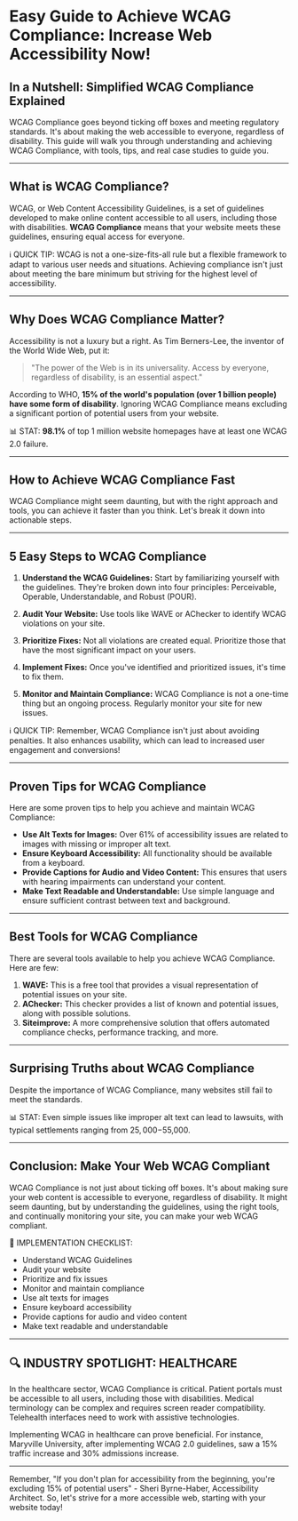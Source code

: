 # Easy Guide to Achieve WCAG Compliance: Increase Web Accessibility Now!

## In a Nutshell: Simplified WCAG Compliance Explained
WCAG Compliance goes beyond ticking off boxes and meeting regulatory standards. It's about making the web accessible to everyone, regardless of disability. This guide will walk you through understanding and achieving WCAG Compliance, with tools, tips, and real case studies to guide you.

---

## What is WCAG Compliance?
WCAG, or Web Content Accessibility Guidelines, is a set of guidelines developed to make online content accessible to all users, including those with disabilities. **WCAG Compliance** means that your website meets these guidelines, ensuring equal access for everyone.

ℹ️ QUICK TIP: WCAG is not a one-size-fits-all rule but a flexible framework to adapt to various user needs and situations. Achieving compliance isn't just about meeting the bare minimum but striving for the highest level of accessibility.

---

## Why Does WCAG Compliance Matter?
Accessibility is not a luxury but a right. As Tim Berners-Lee, the inventor of the World Wide Web, put it:

> "The power of the Web is in its universality. Access by everyone, regardless of disability, is an essential aspect."

According to WHO, **15% of the world's population (over 1 billion people) have some form of disability**. Ignoring WCAG Compliance means excluding a significant portion of potential users from your website.

📊 STAT: **98.1%** of top 1 million website homepages have at least one WCAG 2.0 failure.

---

## How to Achieve WCAG Compliance Fast
WCAG Compliance might seem daunting, but with the right approach and tools, you can achieve it faster than you think. Let's break it down into actionable steps.

---

## 5 Easy Steps to WCAG Compliance

1. **Understand the WCAG Guidelines:** Start by familiarizing yourself with the guidelines. They're broken down into four principles: Perceivable, Operable, Understandable, and Robust (POUR).

2. **Audit Your Website:** Use tools like WAVE or AChecker to identify WCAG violations on your site.

3. **Prioritize Fixes:** Not all violations are created equal. Prioritize those that have the most significant impact on your users.

4. **Implement Fixes:** Once you've identified and prioritized issues, it's time to fix them.

5. **Monitor and Maintain Compliance:** WCAG Compliance is not a one-time thing but an ongoing process. Regularly monitor your site for new issues.

ℹ️ QUICK TIP: Remember, WCAG Compliance isn't just about avoiding penalties. It also enhances usability, which can lead to increased user engagement and conversions!

---

## Proven Tips for WCAG Compliance
Here are some proven tips to help you achieve and maintain WCAG Compliance:

- **Use Alt Texts for Images:** Over 61% of accessibility issues are related to images with missing or improper alt text.
- **Ensure Keyboard Accessibility:** All functionality should be available from a keyboard.
- **Provide Captions for Audio and Video Content:** This ensures that users with hearing impairments can understand your content.
- **Make Text Readable and Understandable:** Use simple language and ensure sufficient contrast between text and background.

---

## Best Tools for WCAG Compliance
There are several tools available to help you achieve WCAG Compliance. Here are few:

1. **WAVE:** This is a free tool that provides a visual representation of potential issues on your site.
2. **AChecker:** This checker provides a list of known and potential issues, along with possible solutions.
3. **Siteimprove:** A more comprehensive solution that offers automated compliance checks, performance tracking, and more.

---

## Surprising Truths about WCAG Compliance
Despite the importance of WCAG Compliance, many websites still fail to meet the standards.

📊 STAT: Even simple issues like improper alt text can lead to lawsuits, with typical settlements ranging from $25,000-$55,000.

---

## Conclusion: Make Your Web WCAG Compliant
WCAG Compliance is not just about ticking off boxes. It's about making sure your web content is accessible to everyone, regardless of disability. It might seem daunting, but by understanding the guidelines, using the right tools, and continually monitoring your site, you can make your web WCAG compliant.

📝 IMPLEMENTATION CHECKLIST:
- Understand WCAG Guidelines
- Audit your website
- Prioritize and fix issues
- Monitor and maintain compliance
- Use alt texts for images
- Ensure keyboard accessibility
- Provide captions for audio and video content
- Make text readable and understandable

---

## 🔍 INDUSTRY SPOTLIGHT: HEALTHCARE
In the healthcare sector, WCAG Compliance is critical. Patient portals must be accessible to all users, including those with disabilities. Medical terminology can be complex and requires screen reader compatibility. Telehealth interfaces need to work with assistive technologies.

Implementing WCAG in healthcare can prove beneficial. For instance, Maryville University, after implementing WCAG 2.0 guidelines, saw a 15% traffic increase and 30% admissions increase.

---

Remember, "If you don't plan for accessibility from the beginning, you're excluding 15% of potential users" - Sheri Byrne-Haber, Accessibility Architect. So, let's strive for a more accessible web, starting with your website today!